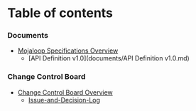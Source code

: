 # Table of contents

### Documents
* [Mojaloop Specifications Overview](README.md)
  * [API Definition v1.0](documents/API Definition v1.0.md)
### Change Control Board
* [Change Control Board Overview](ccb-meetings/README.md)
  * [Issue-and-Decision-Log](ccb-meetings/Issue-and-Decision-Log.md)
<!--* [Changelog](changelog.md)-->
